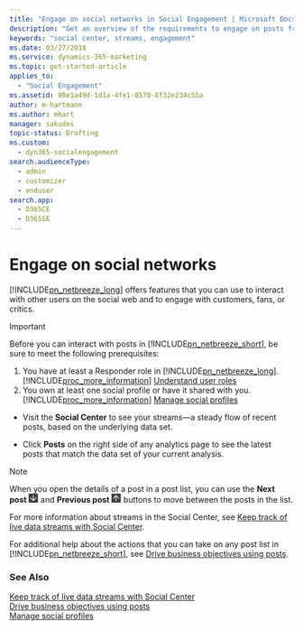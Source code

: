 ```yaml
---
title: "Engage on social networks in Social Engagement | Microsoft Docs"
description: "Get an overview of the requirements to engage on posts from within Social Engagement."
keywords: "social center, streams, engagement"
ms.date: 03/27/2018
ms.service: dynamics-365-marketing
ms.topic: get-started-article
applies_to: 
  - "Social Engagement"
ms.assetid: 98e1a49d-1d1a-4fe1-8570-8f32e234c55a
author: m-hartmann
ms.author: mhart
manager: sakudes
topic-status: Drafting
ms.custom: 
  - dyn365-socialengagement
search.audienceType: 
  - admin
  - customizer
  - enduser
search.app: 
  - D365CE
  - D365SE
---
```


# Engage on social networks

[!INCLUDE[pn_netbreeze_long](../includes/pn-social-engagement-long.md)] offers features that you can use to interact with other users on the social web and to engage with customers, fans, or critics.

> [!IMPORTANT]
>  Before you can interact with posts in [!INCLUDE[pn_netbreeze_short](../includes/pn-social-engagement-short.md)], be sure to meet the following prerequisites:
> 
> 1. You have at least a Responder role in [!INCLUDE[pn_netbreeze_long](../includes/pn-social-engagement-long.md)]. [!INCLUDE[proc_more_information](../includes/proc-more-information.md)] [Understand user roles](user-roles.md)  
> 2. You own at least one social profile or have it shared with you. [!INCLUDE[proc_more_information](../includes/proc-more-information.md)] [Manage social profiles](manage-social-profiles.md)

-   Visit the **Social Center** to see your streams—a steady flow of recent posts, based on the underlying data set.

-   Click **Posts** on the right side of any analytics page to see the latest posts that match the data set of your current analysis.

> [!NOTE]
>  When you open the details of a post in a post list, you can use the **Next post** ![next post](media/next-post-symbol-social-engagement.png "Next post") and **Previous post** ![previous post](media/previous-post-icon.png "Previous post") buttons to move between the posts in the list.

For more information about streams in the Social Center, see [Keep track of live data streams with Social Center](social-center.md).

For additional help about the actions that you can take on any post list in [!INCLUDE[pn_netbreeze_short](../includes/pn-social-engagement-short.md)], see [Drive business objectives using posts](publish-react-posts.md).  

### See Also

[Keep track of live data streams with Social Center](social-center.md)   
[Drive business objectives using posts](publish-react-posts.md)   
[Manage social profiles](manage-social-profiles.md)
